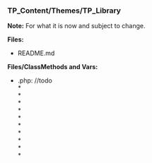 ### TP_Content/Themes/TP_Library

**Note:** For what it is now and subject to change. 

**Files:** 
- README.md

**Files/ClassMethods and Vars:** 

- .php: //todo 	
	*  
	*  
	*  
	*  
	*  
	*  
	*  
	*  
	*  
	*  

